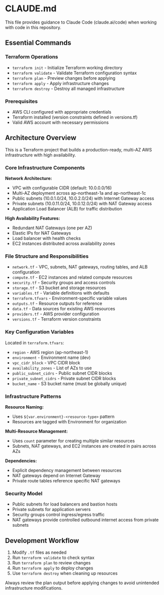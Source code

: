 # CLAUDE.md

This file provides guidance to Claude Code (claude.ai/code) when working with code in this repository.

## Essential Commands

### Terraform Operations
- `terraform init` - Initialize Terraform working directory
- `terraform validate` - Validate Terraform configuration syntax
- `terraform plan` - Preview changes before applying
- `terraform apply` - Apply infrastructure changes
- `terraform destroy` - Destroy all managed infrastructure

### Prerequisites
- AWS CLI configured with appropriate credentials
- Terraform installed (version constraints defined in versions.tf)
- Valid AWS account with necessary permissions

## Architecture Overview

This is a Terraform project that builds a production-ready, multi-AZ AWS infrastructure with high availability.

### Core Infrastructure Components

**Network Architecture:**
- VPC with configurable CIDR (default: 10.0.0.0/16)
- Multi-AZ deployment across ap-northeast-1a and ap-northeast-1c
- Public subnets (10.0.1.0/24, 10.0.2.0/24) with Internet Gateway access
- Private subnets (10.0.11.0/24, 10.0.12.0/24) with NAT Gateway access
- Application Load Balancer (ALB) for traffic distribution

**High Availability Features:**
- Redundant NAT Gateways (one per AZ)
- Elastic IPs for NAT Gateways
- Load balancer with health checks
- EC2 instances distributed across availability zones

### File Structure and Responsibilities

- `network.tf` - VPC, subnets, NAT gateways, routing tables, and ALB configuration
- `compute.tf` - EC2 instances and related compute resources
- `security.tf` - Security groups and access controls
- `storage.tf` - S3 bucket and storage resources
- `variables.tf` - Variable definitions with defaults
- `terraform.tfvars` - Environment-specific variable values
- `outputs.tf` - Resource outputs for reference
- `data.tf` - Data sources for existing AWS resources
- `providers.tf` - AWS provider configuration
- `versions.tf` - Terraform version constraints

### Key Configuration Variables

Located in `terraform.tfvars`:
- `region` - AWS region (ap-northeast-1)
- `environment` - Environment name (dev)
- `vpc_cidr_block` - VPC CIDR block
- `availability_zones` - List of AZs to use
- `public_subnet_cidrs` - Public subnet CIDR blocks
- `private_subnet_cidrs` - Private subnet CIDR blocks
- `bucket_name` - S3 bucket name (must be globally unique)

### Infrastructure Patterns

**Resource Naming:**
- Uses `${var.environment}-<resource-type>` pattern
- Resources are tagged with Environment for organization

**Multi-Resource Management:**
- Uses `count` parameter for creating multiple similar resources
- Subnets, NAT gateways, and EC2 instances are created in pairs across AZs

**Dependencies:**
- Explicit dependency management between resources
- NAT gateways depend on Internet Gateway
- Private route tables reference specific NAT gateways

### Security Model

- Public subnets for load balancers and bastion hosts
- Private subnets for application servers
- Security groups control ingress/egress traffic
- NAT gateways provide controlled outbound internet access from private subnets

## Development Workflow

1. Modify `.tf` files as needed
2. Run `terraform validate` to check syntax
3. Run `terraform plan` to review changes
4. Run `terraform apply` to deploy changes
5. Use `terraform destroy` when cleaning up resources

Always review the plan output before applying changes to avoid unintended infrastructure modifications.